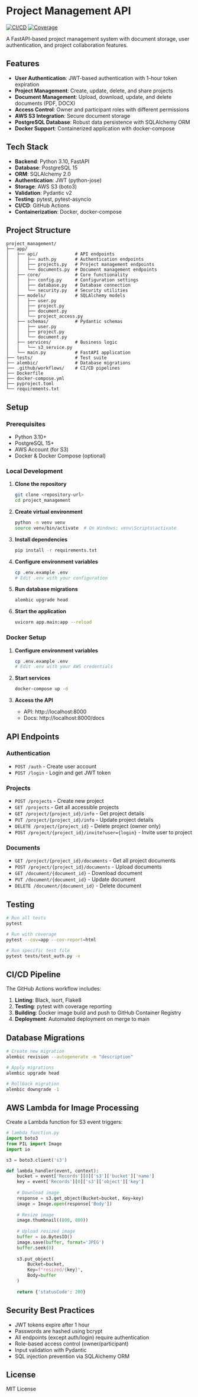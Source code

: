 # Project Management API
[![CI/CD](https://github.com/Zahkklm/project_management/actions/workflows/ci-cd.yml/badge.svg)](https://github.com/Zahkklm/project_management/actions/workflows/ci-cd.yml)
[![Coverage](https://codecov.io/gh/Zahkklm/project_management/branch/main/graph/badge.svg)](https://codecov.io/gh/Zahkklm/project_management)

A FastAPI-based project management system with document storage, user authentication, and project collaboration features.

## Features

- **User Authentication**: JWT-based authentication with 1-hour token expiration
- **Project Management**: Create, update, delete, and share projects
- **Document Management**: Upload, download, update, and delete documents (PDF, DOCX)
- **Access Control**: Owner and participant roles with different permissions
- **AWS S3 Integration**: Secure document storage
- **PostgreSQL Database**: Robust data persistence with SQLAlchemy ORM
- **Docker Support**: Containerized application with docker-compose

## Tech Stack

- **Backend**: Python 3.10, FastAPI
- **Database**: PostgreSQL 15
- **ORM**: SQLAlchemy 2.0
- **Authentication**: JWT (python-jose)
- **Storage**: AWS S3 (boto3)
- **Validation**: Pydantic v2
- **Testing**: pytest, pytest-asyncio
- **CI/CD**: GitHub Actions
- **Containerization**: Docker, docker-compose

## Project Structure

```
project_management/
├── app/
│   ├── api/              # API endpoints
│   │   ├── auth.py       # Authentication endpoints
│   │   ├── projects.py   # Project management endpoints
│   │   └── documents.py  # Document management endpoints
│   ├── core/             # Core functionality
│   │   ├── config.py     # Configuration settings
│   │   ├── database.py   # Database connection
│   │   └── security.py   # Security utilities
│   ├── models/           # SQLAlchemy models
│   │   ├── user.py
│   │   ├── project.py
│   │   ├── document.py
│   │   └── project_access.py
│   ├── schemas/          # Pydantic schemas
│   │   ├── user.py
│   │   ├── project.py
│   │   └── document.py
│   ├── services/         # Business logic
│   │   └── s3_service.py
│   └── main.py           # FastAPI application
├── tests/                # Test suite
├── alembic/              # Database migrations
├── .github/workflows/    # CI/CD pipelines
├── Dockerfile
├── docker-compose.yml
├── pyproject.toml
└── requirements.txt
```

## Setup

### Prerequisites

- Python 3.10+
- PostgreSQL 15+
- AWS Account (for S3)
- Docker & Docker Compose (optional)

### Local Development

1. **Clone the repository**
   ```bash
   git clone <repository-url>
   cd project_management
   ```

2. **Create virtual environment**
   ```bash
   python -m venv venv
   source venv/bin/activate  # On Windows: venv\Scripts\activate
   ```

3. **Install dependencies**
   ```bash
   pip install -r requirements.txt
   ```

4. **Configure environment variables**
   ```bash
   cp .env.example .env
   # Edit .env with your configuration
   ```

5. **Run database migrations**
   ```bash
   alembic upgrade head
   ```

6. **Start the application**
   ```bash
   uvicorn app.main:app --reload
   ```

### Docker Setup

1. **Configure environment variables**
   ```bash
   cp .env.example .env
   # Edit .env with your AWS credentials
   ```

2. **Start services**
   ```bash
   docker-compose up -d
   ```

3. **Access the API**
   - API: http://localhost:8000
   - Docs: http://localhost:8000/docs

## API Endpoints

### Authentication
- `POST /auth` - Create user account
- `POST /login` - Login and get JWT token

### Projects
- `POST /projects` - Create new project
- `GET /projects` - Get all accessible projects
- `GET /project/{project_id}/info` - Get project details
- `PUT /project/{project_id}/info` - Update project details
- `DELETE /project/{project_id}` - Delete project (owner only)
- `POST /project/{project_id}/invite?user={login}` - Invite user to project

### Documents
- `GET /project/{project_id}/documents` - Get all project documents
- `POST /project/{project_id}/documents` - Upload documents
- `GET /document/{document_id}` - Download document
- `PUT /document/{document_id}` - Update document
- `DELETE /document/{document_id}` - Delete document

## Testing

```bash
# Run all tests
pytest

# Run with coverage
pytest --cov=app --cov-report=html

# Run specific test file
pytest tests/test_auth.py -v
```

## CI/CD Pipeline

The GitHub Actions workflow includes:

1. **Linting**: Black, isort, Flake8
2. **Testing**: pytest with coverage reporting
3. **Building**: Docker image build and push to GitHub Container Registry
4. **Deployment**: Automated deployment on merge to main

## Database Migrations

```bash
# Create new migration
alembic revision --autogenerate -m "description"

# Apply migrations
alembic upgrade head

# Rollback migration
alembic downgrade -1
```

## AWS Lambda for Image Processing

Create a Lambda function for S3 event triggers:

```python
# lambda_function.py
import boto3
from PIL import Image
import io

s3 = boto3.client('s3')

def lambda_handler(event, context):
    bucket = event['Records'][0]['s3']['bucket']['name']
    key = event['Records'][0]['s3']['object']['key']
    
    # Download image
    response = s3.get_object(Bucket=bucket, Key=key)
    image = Image.open(response['Body'])
    
    # Resize image
    image.thumbnail((800, 800))
    
    # Upload resized image
    buffer = io.BytesIO()
    image.save(buffer, format='JPEG')
    buffer.seek(0)
    
    s3.put_object(
        Bucket=bucket,
        Key=f"resized/{key}",
        Body=buffer
    )
    
    return {'statusCode': 200}
```

## Security Best Practices

- JWT tokens expire after 1 hour
- Passwords are hashed using bcrypt
- All endpoints (except auth/login) require authentication
- Role-based access control (owner/participant)
- Input validation with Pydantic
- SQL injection prevention via SQLAlchemy ORM

## License

MIT License
